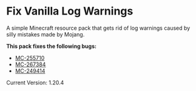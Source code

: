 # Fix Vanilla Log Warnings
A simple Minecraft resource pack that gets rid of log warnings caused by silly mistakes made by Mojang.

**This pack fixes the following bugs:**
- [MC-255710](https://bugs.mojang.com/browse/MC-255710)
- [MC-267384](https://bugs.mojang.com/browse/MC-267384)
- [MC-249414](https://bugs.mojang.com/browse/MC-249414)

Current Version: 1.20.4